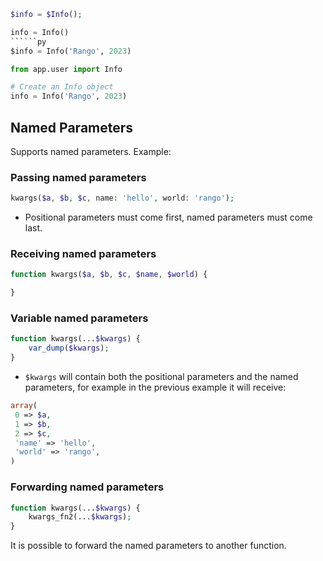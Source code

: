 ```php
$info = $Info();
```

```py
info = Info()
``````py
$info = Info('Rango', 2023)
```

```py
from app.user import Info

# Create an Info object
info = Info('Rango', 2023)
```

## Named Parameters
Supports named parameters. Example:

### Passing named parameters
```php
kwargs($a, $b, $c, name: 'hello', world: 'rango');
```

- Positional parameters must come first, named parameters must come last.

### Receiving named parameters
```php
function kwargs($a, $b, $c, $name, $world) {

}
```

### Variable named parameters
```php
function kwargs(...$kwargs) {
    var_dump($kwargs);
}
```
- `$kwargs` will contain both the positional parameters and the named parameters, for example in the previous example it will receive:
```php
array(
 0 => $a,
 1 => $b,
 2 => $c,
 'name' => 'hello',
 'world' => 'rango',
)
```

### Forwarding named parameters
```php
function kwargs(...$kwargs) {
    kwargs_fn2(...$kwargs);
}
```

It is possible to forward the named parameters to another function.